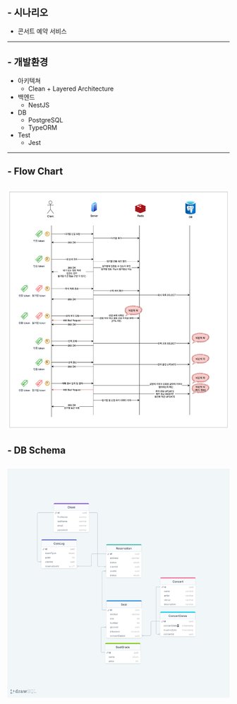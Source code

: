 ## - 시나리오
- 콘서트 예약 서비스
---
## - 개발환경
- 아키텍쳐
    - Clean + Layered Architecture
- 백엔드
    - NestJS
- DB
    - PostgreSQL
    - TypeORM
- Test
    - Jest
---
## - Flow Chart
![Flow Chart](img/flow.png)
---
## - DB Schema
![DB Schema](img/drawSQL-image-export-2024-04-04.png)
---
